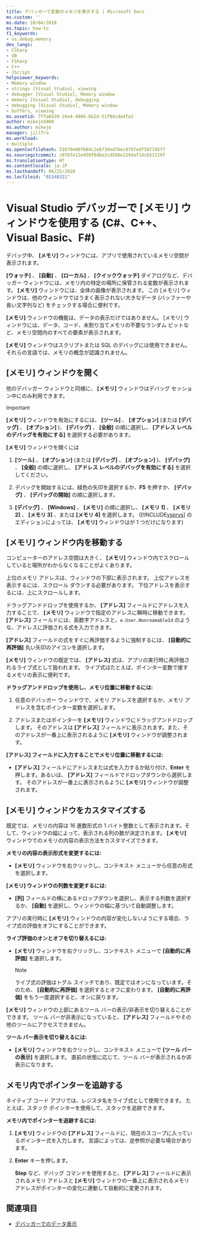 ```yaml
---
title: デバッガーで変数のメモリを表示する | Microsoft Docs
ms.custom: ''
ms.date: 10/04/2018
ms.topic: how-to
f1_keywords:
- vs.debug.memory
dev_langs:
- CSharp
- VB
- FSharp
- C++
- JScript
helpviewer_keywords:
- Memory window
- strings [Visual Studio], viewing
- debugger [Visual Studio], Memory window
- memory [Visual Studio], debugging
- debugging [Visual Studio], Memory window
- buffers, viewing
ms.assetid: 7f7a0439-10e4-4966-bb2d-51f04cda4fe2
author: mikejo5000
ms.author: mikejo
manager: jillfra
ms.workload:
- multiple
ms.openlocfilehash: 51070e06f684c2e873ded76ec8797ed7587745ff
ms.sourcegitcommit: c076fe12e459f0dbe2cd508e1294af14cb53119f
ms.translationtype: HT
ms.contentlocale: ja-JP
ms.lasthandoff: 06/25/2020
ms.locfileid: "85348321"
---
```

# <a name="use-the-memory-windows-in-the-visual-studio-debugger-c-c-visual-basic-f"></a>Visual Studio デバッガーで [メモリ] ウィンドウを使用する (C#、C++、Visual Basic、F#)

デバッグ中、 **[メモリ]** ウィンドウには、アプリで使用されているメモリ空間が表示されます。

**[ウォッチ]** 、 **[自動]** 、 **[ローカル]** 、 **[クイックウォッチ]** ダイアログなど、デバッガー ウィンドウには、メモリ内の特定の場所に保管される変数が表示されます。 **[メモリ]** ウィンドウには、全体の画像が表示されます。 この [メモリ] ウィンドウは、他のウィンドウではうまく表示されない大きなデータ (バッファーや長い文字列など) をチェックする場合に便利です。

**[メモリ]** ウィンドウの機能は、データの表示だけではありません。 [メモリ] ウィンドウには、データ、コード、未割り当てメモリの不要なランダム ビットなど、メモリ空間内のすべての要素が表示されます。

**[メモリ]** ウィンドウはスクリプトまたは SQL のデバッグには使用できません。 それらの言語では、メモリの概念が認識されません。

## <a name="open-a-memory-window"></a>[メモリ] ウィンドウを開く

他のデバッガー ウィンドウと同様に、 **[メモリ]** ウィンドウはデバッグ セッション中にのみ利用できます。

>[!IMPORTANT]
>**[メモリ]** ウィンドウを有効にするには、 **[ツール]** 、 **[オプション]** (または **[デバッグ]** 、 **[オプション]** )、 **[デバッグ]** 、 **[全般]** の順に選択し、 **[アドレス レベルのデバッグを有効にする]** を選択する必要があります。

**[メモリ]** ウィンドウを開くには

1. **[ツール]** 、 **[オプション]** (または **[デバッグ]** 、 **[オプション]** )、 **[デバッグ]** 、 **[全般]** の順に選択し、 **[アドレス レベルのデバッグを有効にする]** を選択してください。

1. デバッグを開始するには、緑色の矢印を選択するか、**F5** を押すか、 **[デバッグ]** 、 **[デバッグの開始]** の順に選択します。

2. **[デバッグ]** 、 **[Windows]** 、 **[メモリ]** の順に選択し、 **[メモリ 1]** 、 **[メモリ 2]** 、 **[メモリ 3]** 、または **[メモリ 4]** を選択します。 ([!INCLUDE[vsprvs](../code-quality/includes/vsprvs_md.md)] のエディションによっては、 **[メモリ]** ウィンドウはが 1 つだけになります)

## <a name="move-around-in-the-memory-window"></a>[メモリ] ウィンドウ内を移動する

コンピューターのアドレス空間は大きく、 **[メモリ]** ウィンドウ内でスクロールしていると場所がわからなくなることがよくあります。

上位のメモリ アドレスは、ウィンドウの下部に表示されます。 上位アドレスを表示するには、スクロール ダウンする必要があります。 下位アドレスを表示するには、上にスクロールします。

ドラッグアンドドロップを使用するか、 **[アドレス]** フィールドにアドレスを入力することで、 **[メモリ]** ウィンドウで指定のアドレスに瞬時に移動できます。 **[アドレス]** フィールドには、英数字アドレスと、`e.User.NonroamableId` のような、アドレスに評価される式を入力できます。

**[アドレス]** フィールドの式をすぐに再評価するように強制するには、 **[自動的に再評価]** 丸い矢印のアイコンを選択します。

**[メモリ]** ウィンドウの既定では、 **[アドレス]** 式は、アプリの実行時に再評価されるライブ式として扱われます。 ライブ式はたとえば、ポインター変数で接するメモリの表示に便利です。

**ドラッグアンドドロップを使用し、メモリ位置に移動するには:**

1. 任意のデバッガー ウィンドウで、メモリ アドレスを選択するか、メモリ アドレスを含むポインター変数を選択します。

2. アドレスまたはポインターを **[メモリ]** ウィンドウにドラッグアンドドロップします。 そのアドレスは **[アドレス]** フィールドに表示されます。また、そのアドレスが一番上に表示されるように **[メモリ]** ウィンドウが調整されます。

**[アドレス] フィールドに入力することでメモリ位置に移動するには:**

- **[アドレス]** フィールドにアドレスまたは式を入力するか貼り付け、**Enter** を押します。あるいは、 **[アドレス]** フィールドでドロップダウンから選択します。 そのアドレスが一番上に表示されるように **[メモリ]** ウィンドウが調整されます。

## <a name="customize-the-memory-window"></a>[メモリ] ウィンドウをカスタマイズする

既定では、メモリの内容は 16 進数形式の 1 バイト整数として表示されます。そして、ウィンドウの幅によって、表示される列の数が決定されます。 **[メモリ]** ウィンドウでのメモリの内容の表示方法をカスタマイズできます。

**メモリの内容の表示形式を変更するには:**

- **[メモリ]** ウィンドウを右クリックし、コンテキスト メニューから任意の形式を選択します。

**[メモリ] ウィンドウの列数を変更するには:**

- **[列]** フィールドの横にあるドロップダウンを選択し、表示する列数を選択するか、 **[自動]** を選択し、ウィンドウの幅に基づいて自動調整します。

アプリの実行時に **[メモリ]** ウィンドウの内容が変化しないようにする場合、ライブ式の評価をオフにすることができます。

**ライブ評価のオンとオフを切り替えるには:**

- **[メモリ]** ウィンドウを右クリックし、コンテキスト メニューで **[自動的に再評価]** を選択します。

  >[!NOTE]
  >ライブ式の評価はトグル スイッチであり、既定ではオンになっています。そのため、 **[自動的に再評価]** を選択するとオフに変わります。 **[自動的に再評価]** をもう一度選択すると、オンに戻ります。

**[メモリ]** ウィンドウの上部にあるツール バーの表示/非表示を切り替えることができます。 ツール バーが非表示になっていると、 **[アドレス]** フィールドやその他のツールにアクセスできません。

**ツール バー表示を切り替えるには:**

- **[メモリ]** ウィンドウを右クリックし、コンテキスト メニューで **[ツール バーの表示]** を選択します。 直前の状態に応じて、ツール バーが表示されるか非表示になります。

## <a name="follow-a-pointer-through-memory"></a>メモリ内でポインターを追跡する

ネイティブ コード アプリでは、レジスタ名をライブ式として使用できます。 たとえば、スタック ポインターを使用して、スタックを追跡できます。

**メモリ内でポインターを追跡するには:**

1. **[メモリ]** ウィンドウの **[アドレス]** フィールドに、現在のスコープに入っているポインター式を入力します。 言語によっては、逆参照が必要な場合があります。

2. **Enter** キーを押します。

   **Step** など、デバッグ コマンドを使用すると、 **[アドレス]** フィールドに表示されるメモリ アドレスと **[メモリ]** ウィンドウの一番上に表示されるメモリ アドレスがポインターの変化に連動して自動的に変更されます。

## <a name="see-also"></a>関連項目
- [デバッガーでのデータ表示](../debugger/viewing-data-in-the-debugger.md)